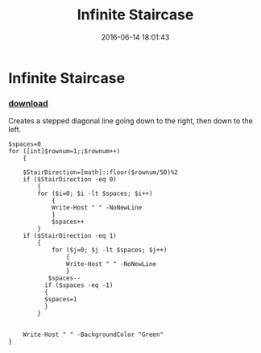 ﻿---
pid:            6380
parent:         0
children:       
poster:         Nathan Estell
title:          Infinite Staircase
date:           2016-06-14 18:01:43
description:    Creates a stepped diagonal line going down to the right, then down to the left.
format:         posh
---

# Infinite Staircase

### [download](6380.ps1)  

Creates a stepped diagonal line going down to the right, then down to the left.

```posh
$spaces=0
for ([int]$rownum=1;;$rownum++) 
    {
    
    $StairDirection=[math]::floor($rownum/50)%2
    if ($StairDirection -eq 0)
        {
        for ($i=0; $i -lt $spaces; $i++) 
            {
            Write-Host " " -NoNewLine
            }
            $spaces++
        }
    if ($StairDirection -eq 1)
        {
            for ($j=0; $j -lt $spaces; $j++) 
                {
                Write-Host " " -NoNewLine
                }
           $spaces--
          if ($spaces -eq -1)
          {
          $spaces=1
          }
        }
        
    
    Write-Host " " -BackgroundColor "Green" 
}
```
